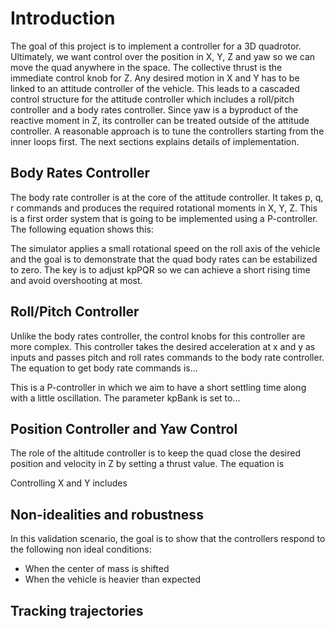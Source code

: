 # Introduction

The goal of this project is to implement a controller for a 3D quadrotor. Ultimately, we want control over the position in X, Y, Z and yaw so we can move the quad anywhere in the space. The collective thrust is the immediate control knob for Z. Any desired motion in X and Y has to be linked to an attitude controller of the vehicle. This leads to a cascaded control structure for the attitude controller which includes a roll/pitch controller and a body rates controller. Since yaw is a byproduct of the reactive moment in Z, its controller can be treated outside of the attitude controller. A reasonable approach is to tune the controllers starting from the inner loops first. The next sections explains details of implementation.

## Body Rates Controller
The body rate controller is at the core of the attitude controller. It takes p, q, r commands and produces the required rotational moments in X, Y, Z. This is a first order system that is going to be implemented using a P-controller. The following equation shows this:

The simulator applies a small rotational speed on the roll axis of the vehicle and the goal is to demonstrate that the quad body rates can be estabilized to zero. The key is to adjust kpPQR so we can achieve a short rising time and avoid overshooting at most.

## Roll/Pitch Controller
Unlike the body rates controller, the control knobs for this controller are more complex. This controller takes the desired acceleration at x and y as inputs and passes pitch and roll rates commands to the body rate controller. The equation to get body rate commands is...

This is a P-controller in which we aim to have a short settling time along with a little oscillation. The parameter kpBank is set to...


## Position Controller and Yaw Control
The role of the altitude controller is to keep the quad close the desired position and velocity in Z by setting a thrust value. The equation is

Controlling X and Y includes 

## Non-idealities and robustness
In this validation scenario, the goal is to show that the controllers respond to the following non ideal conditions:
- When the center of mass is shifted
- When the vehicle is heavier than expected

## Tracking trajectories
